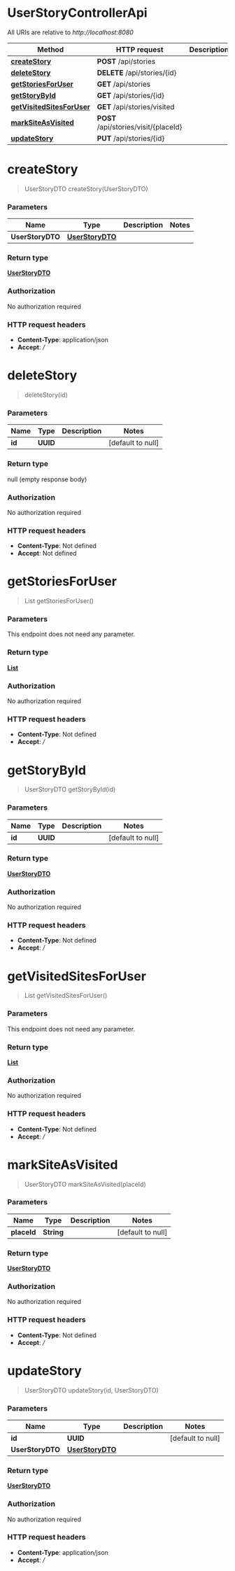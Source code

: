 # UserStoryControllerApi

All URIs are relative to *http://localhost:8080*

| Method | HTTP request | Description |
|------------- | ------------- | -------------|
| [**createStory**](UserStoryControllerApi.md#createStory) | **POST** /api/stories |  |
| [**deleteStory**](UserStoryControllerApi.md#deleteStory) | **DELETE** /api/stories/{id} |  |
| [**getStoriesForUser**](UserStoryControllerApi.md#getStoriesForUser) | **GET** /api/stories |  |
| [**getStoryById**](UserStoryControllerApi.md#getStoryById) | **GET** /api/stories/{id} |  |
| [**getVisitedSitesForUser**](UserStoryControllerApi.md#getVisitedSitesForUser) | **GET** /api/stories/visited |  |
| [**markSiteAsVisited**](UserStoryControllerApi.md#markSiteAsVisited) | **POST** /api/stories/visit/{placeId} |  |
| [**updateStory**](UserStoryControllerApi.md#updateStory) | **PUT** /api/stories/{id} |  |


<a name="createStory"></a>
# **createStory**
> UserStoryDTO createStory(UserStoryDTO)



### Parameters

|Name | Type | Description  | Notes |
|------------- | ------------- | ------------- | -------------|
| **UserStoryDTO** | [**UserStoryDTO**](../Models/UserStoryDTO.md)|  | |

### Return type

[**UserStoryDTO**](../Models/UserStoryDTO.md)

### Authorization

No authorization required

### HTTP request headers

- **Content-Type**: application/json
- **Accept**: */*

<a name="deleteStory"></a>
# **deleteStory**
> deleteStory(id)



### Parameters

|Name | Type | Description  | Notes |
|------------- | ------------- | ------------- | -------------|
| **id** | **UUID**|  | [default to null] |

### Return type

null (empty response body)

### Authorization

No authorization required

### HTTP request headers

- **Content-Type**: Not defined
- **Accept**: Not defined

<a name="getStoriesForUser"></a>
# **getStoriesForUser**
> List getStoriesForUser()



### Parameters
This endpoint does not need any parameter.

### Return type

[**List**](../Models/UserStoryDTO.md)

### Authorization

No authorization required

### HTTP request headers

- **Content-Type**: Not defined
- **Accept**: */*

<a name="getStoryById"></a>
# **getStoryById**
> UserStoryDTO getStoryById(id)



### Parameters

|Name | Type | Description  | Notes |
|------------- | ------------- | ------------- | -------------|
| **id** | **UUID**|  | [default to null] |

### Return type

[**UserStoryDTO**](../Models/UserStoryDTO.md)

### Authorization

No authorization required

### HTTP request headers

- **Content-Type**: Not defined
- **Accept**: */*

<a name="getVisitedSitesForUser"></a>
# **getVisitedSitesForUser**
> List getVisitedSitesForUser()



### Parameters
This endpoint does not need any parameter.

### Return type

[**List**](../Models/UserStoryDTO.md)

### Authorization

No authorization required

### HTTP request headers

- **Content-Type**: Not defined
- **Accept**: */*

<a name="markSiteAsVisited"></a>
# **markSiteAsVisited**
> UserStoryDTO markSiteAsVisited(placeId)



### Parameters

|Name | Type | Description  | Notes |
|------------- | ------------- | ------------- | -------------|
| **placeId** | **String**|  | [default to null] |

### Return type

[**UserStoryDTO**](../Models/UserStoryDTO.md)

### Authorization

No authorization required

### HTTP request headers

- **Content-Type**: Not defined
- **Accept**: */*

<a name="updateStory"></a>
# **updateStory**
> UserStoryDTO updateStory(id, UserStoryDTO)



### Parameters

|Name | Type | Description  | Notes |
|------------- | ------------- | ------------- | -------------|
| **id** | **UUID**|  | [default to null] |
| **UserStoryDTO** | [**UserStoryDTO**](../Models/UserStoryDTO.md)|  | |

### Return type

[**UserStoryDTO**](../Models/UserStoryDTO.md)

### Authorization

No authorization required

### HTTP request headers

- **Content-Type**: application/json
- **Accept**: */*

